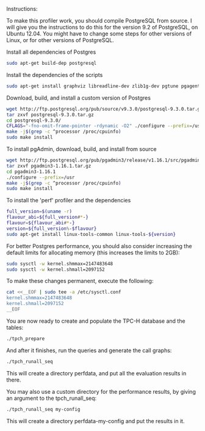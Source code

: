 Instructions:

To make this profiler work, you should compile PostgreSQL from source.
I will give you the instructions to do this for the version 9.2 of PostgreSQL,
on Ubuntu 12.04.
You might have to change some steps for other versions of Linux, or for other
versions of PostgreSQL.

Install all dependencies of Postgres
```bash
sudo apt-get build-dep postgresql
```

Install the dependencies of the scripts
```bash
sudo apt-get install graphviz libreadline-dev zlib1g-dev pgtune pgagent libpq5 libxslt1-dev
```

Download, build, and install a custom version of Postgres
```bash
wget http://ftp.postgresql.org/pub/source/v9.3.0/postgresql-9.3.0.tar.gz
tar zxvf postgresql-9.3.0.tar.gz
cd postgresql-9.3.0/
CFLAGS="-fno-omit-frame-pointer -rdynamic -O2" ./configure --prefix=/usr/local --enable-debug
make -j$(grep -c ^processor /proc/cpuinfo)
sudo make install
```

To install pgAdmin, download, build, and install from source
```bash
wget http://ftp.postgresql.org/pub/pgadmin3/release/v1.16.1/src/pgadmin3-1.16.1.tar.gz
tar zxvf pgadmin3-1.16.1.tar.gz
cd pgadmin3-1.16.1
./configure --prefix=/usr
make -j$(grep -c ^processor /proc/cpuinfo)
sudo make install
```

To install the 'perf' profiler and the dependencies
```bash
full_version=$(uname -r)
flavour_abi=${full_version#*-}
flavour=${flavour_abi#*-}
version=${full_version%-$flavour}
sudo apt-get install linux-tools-common linux-tools-${version}
```

For better Postgres performance, you should also consider increasing the default
limits for allocating memory (this increases the limits to 2GB):
```bash
sudo sysctl -w kernel.shmmax=2147483648
sudo sysctl -w kernel.shmall=2097152
```

To make these changes permanent, execute the following:
```bash
cat <<__EOF | sudo tee -a /etc/sysctl.conf
kernel.shmmax=2147483648
kernel.shmall=2097152
__EOF
```

You are now ready to create and populate the TPC-H database and the tables:
```bash
./tpch_prepare
```

And after it finishes, run the queries and generate the call graphs:
```bash
./tpch_runall_seq
```
This will create a directory perfdata, and put all the evaluation results in
there.

You may also use a custom directory for the performance results, by giving an
argument to the tpch_runall_seq:
```bash
./tpch_runall_seq my-config
```
This will create a directory perfdata-my-config and put the results in it.

